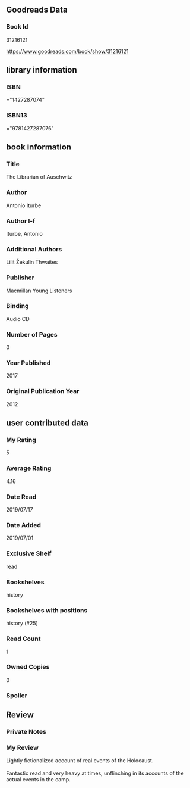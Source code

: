 <!-- This template shows how to bulk convert all columns of data into one markdown file -->
<!-- caveat: KeyError if there's a mismatch. Empty values output nothing -->

## Goodreads Data

### Book Id 

31216121

https://www.goodreads.com/book/show/31216121

## library information

### ISBN 
="1427287074"

### ISBN13 
="9781427287076"

## book information

### Title
The Librarian of Auschwitz

### Author 
Antonio Iturbe

### Author l-f 
Iturbe, Antonio

### Additional Authors
Lilit Žekulin Thwaites

### Publisher 
Macmillan Young Listeners

### Binding
Audio CD

### Number of Pages
0

### Year Published
2017

### Original Publication Year 
2012

## user contributed data

### My Rating
5

### Average Rating
4.16

### Date Read
2019/07/17

### Date Added
2019/07/01

### Exclusive Shelf
read

### Bookshelves
history

### Bookshelves with positions
history (#25)

### Read Count
1

### Owned Copies
0

### Spoiler 


## Review

### Private Notes


### My Review
Lightly fictionalized account of real events of the Holocaust. <br/><br/>Fantastic read and very heavy at times, unflinching in its accounts of the actual events in the camp.